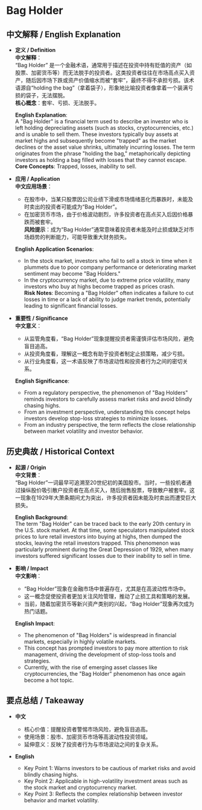 # Bag Holder

## 中文解释 / English Explanation

* **定义 / Definition**  
  **中文解释**：  
  “Bag Holder” 是一个金融术语，通常用于描述在投资中持有贬值的资产（如股票、加密货币等）而无法脱手的投资者。这类投资者往往在市场高点买入资产，随后因市场下跌或资产价值缩水而被“套牢”，最终不得不承担亏损。该术语源自“holding the bag”（拿着袋子），形象地比喻投资者像拿着一个装满亏损的袋子，无法摆脱。  
  **核心概念**：套牢、亏损、无法脱手。  

  **English Explanation**:  
  A "Bag Holder" is a financial term used to describe an investor who is left holding depreciating assets (such as stocks, cryptocurrencies, etc.) and is unable to sell them. These investors typically buy assets at market highs and subsequently become "trapped" as the market declines or the asset value shrinks, ultimately incurring losses. The term originates from the phrase "holding the bag," metaphorically depicting investors as holding a bag filled with losses that they cannot escape.  
  **Core Concepts**: Trapped, losses, inability to sell.  

* **应用 / Application**  
  **中文应用场景**：  
  - 在股市中，当某只股票因公司业绩下滑或市场情绪恶化而暴跌时，未能及时卖出的投资者可能成为“Bag Holder”。  
  - 在加密货币市场，由于价格波动剧烈，许多投资者在高点买入后因价格暴跌而被套牢。  
  **风险提示**：成为“Bag Holder”通常意味着投资者未能及时止损或缺乏对市场趋势的判断能力，可能导致重大财务损失。  

  **English Application Scenarios**:  
  - In the stock market, investors who fail to sell a stock in time when it plummets due to poor company performance or deteriorating market sentiment may become "Bag Holders."  
  - In the cryptocurrency market, due to extreme price volatility, many investors who buy at highs become trapped as prices crash.  
  **Risk Notes**: Becoming a "Bag Holder" often indicates a failure to cut losses in time or a lack of ability to judge market trends, potentially leading to significant financial losses.  

* **重要性 / Significance**  
  **中文意义**：  
  - 从监管角度看，“Bag Holder”现象提醒投资者需谨慎评估市场风险，避免盲目追高。  
  - 从投资角度看，理解这一概念有助于投资者制定止损策略，减少亏损。  
  - 从行业角度看，这一术语反映了市场波动性和投资者行为之间的密切关系。  

  **English Significance**:  
  - From a regulatory perspective, the phenomenon of "Bag Holders" reminds investors to carefully assess market risks and avoid blindly chasing highs.  
  - From an investment perspective, understanding this concept helps investors develop stop-loss strategies to minimize losses.  
  - From an industry perspective, the term reflects the close relationship between market volatility and investor behavior.  

## 历史典故 / Historical Context

* **起源 / Origin**  
  **中文背景**：  
  “Bag Holder”一词最早可追溯至20世纪初的美国股市。当时，一些投机者通过操纵股价吸引散户投资者在高点买入，随后抛售股票，导致散户被套牢。这一现象在1929年大萧条期间尤为突出，许多投资者因未能及时卖出而遭受巨大损失。  

  **English Background**:  
  The term "Bag Holder" can be traced back to the early 20th century in the U.S. stock market. At that time, some speculators manipulated stock prices to lure retail investors into buying at highs, then dumped the stocks, leaving the retail investors trapped. This phenomenon was particularly prominent during the Great Depression of 1929, when many investors suffered significant losses due to their inability to sell in time.  

* **影响 / Impact**  
  **中文影响**：  
  - “Bag Holder”现象在金融市场中普遍存在，尤其是在高波动性市场中。  
  - 这一概念促使投资者更加关注风险管理，推动了止损工具和策略的发展。  
  - 当前，随着加密货币等新兴资产类别的兴起，“Bag Holder”现象再次成为热门话题。  

  **English Impact**:  
  - The phenomenon of "Bag Holders" is widespread in financial markets, especially in highly volatile markets.  
  - This concept has prompted investors to pay more attention to risk management, driving the development of stop-loss tools and strategies.  
  - Currently, with the rise of emerging asset classes like cryptocurrencies, the "Bag Holder" phenomenon has once again become a hot topic.  

## 要点总结 / Takeaway

* **中文**  
  - 核心价值：提醒投资者警惕市场风险，避免盲目追高。  
  - 使用场景：股市、加密货币市场等高波动性投资领域。  
  - 延伸意义：反映了投资者行为与市场波动之间的复杂关系。  

* **English**  
  - Key Point 1: Warns investors to be cautious of market risks and avoid blindly chasing highs.  
  - Key Point 2: Applicable in high-volatility investment areas such as the stock market and cryptocurrency market.  
  - Key Point 3: Reflects the complex relationship between investor behavior and market volatility.
